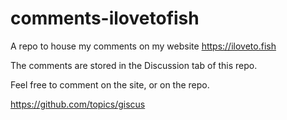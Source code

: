 # comments-ilovetofish
A repo to house my comments on my website https://iloveto.fish 

The comments are stored in the Discussion tab of this repo.

Feel free to comment on the site, or on the repo.

https://github.com/topics/giscus

